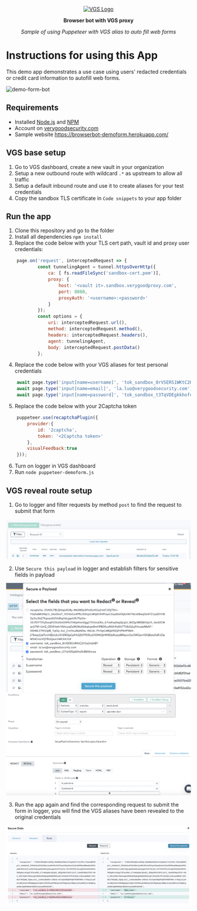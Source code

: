 <p align="center"><a href="https://www.verygoodsecurity.com/"><img src="https://avatars0.githubusercontent.com/u/17788525" width="128" alt="VGS Logo"></a></p>
<p align="center"><b>Browser bot with VGS proxy</b></p>
<p align="center"><i>Sample of using Puppeteer with VGS alias to auto fill web forms</i></p>

# Instructions for using this App
This demo app demonstrates a use case using users' redacted credentials or credit card information to autofill web forms.

![demo-form-bot](https://github.com/vgs-samples/headless-form-demo/blob/master/images/sample_form_demo.gif?raw=true)

## Requirements
- Installed [Node.js](https://nodejs.org/en/) and [NPM](https://www.npmjs.com/)
- Account on [verygoodsecurity.com](https://www.verygoodsecurity.com/)
- Sample website https://browserbot-demoform.herokuapp.com/

## VGS base setup
1. Go to VGS dashboard, create a new vault in your organization
2. Setup a new outbound route with wildcard `.*` as upstream to allow all traffic
3. Setup a default inbound route and use it to create aliases for your test credentials 
4. Copy the sandbox TLS certificate in `Code snippets` to your app folder

## Run the app
1. Clone this repository and go to the folder
2. Install all dependencies `npm install`
3. Replace the code below with your TLS cert path, vault id and proxy user credentials:
```js
    page.on('request', interceptedRequest => {
            const tunnelingAgent = tunnel.httpsOverHttp({
                ca: [ fs.readFileSync('sandbox-cert.pem')],
                proxy: {
                    host: '<vault it>.sandbox.verygoodproxy.com',
                    port: 8080,
                    proxyAuth: '<username>:<password>'
                }
            });
            const options = {
                uri: interceptedRequest.url(),
                method: interceptedRequest.method(),
                headers: interceptedRequest.headers(),
                agent: tunnelingAgent,
                body: interceptedRequest.postData()
            };
```
4. Replace the code below with your VGS aliases for test personal credentials
```js
    await page.type('input[name=username]', 'tok_sandbox_8rVSERS1WKtC2H3a2mJABY');
    await page.type('input[name=email]', 'la.luo@verygoodsecurity.com');
    await page.type('input[name=password]', 'tok_sandbox_t3TqVDEgkkhofo8BA6xraz');
```
5. Replace the code below with your 2Captcha token
```js
    puppeteer.use(recaptchaPlugin({
        provider:{
            id: '2captcha',
            token: '<2Captcha token>'
        },
        visualFeedback:true
    }));
```
6. Turn on logger in VGS dashboard
7. Run `node puppeteer-demoform.js`

## VGS reveal route setup 
1. Go to logger and filter requests by method `post` to find the request to submit that form

<img src="https://github.com/vgs-samples/headless-form-demo/blob/master/images/request_submit_form.png?raw=true">

2. Use `Secure this payload` in logger and establish filters for sensitive fields in payload

<img src="https://github.com/vgs-samples/headless-form-demo/blob/master/images/select_fields.png?raw=true">

<img src="https://github.com/vgs-samples/headless-form-demo/blob/master/images/setup_routes.png?raw=true">

3. Run the app again and find the corresponding request to submit the form in logger, you will find the VGS aliases have been revealed to the original credentials

<img src="https://github.com/vgs-samples/headless-form-demo/blob/master/images/token_revealed.png?raw=true">




